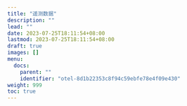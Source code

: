 ```yaml
---
title: "遥测数据"
description: ""
lead: ""
date: 2023-07-25T18:11:54+08:00
lastmod: 2023-07-25T18:11:54+08:00
draft: true
images: []
menu:
  docs:
    parent: ""
    identifier: "otel-8d1b22353c8f94c59ebfe78e4f09e430"
weight: 999
toc: true
---
```

